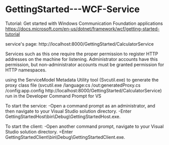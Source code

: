 # GettingStarted---WCF-Service

Tutorial: Get started with Windows Communication Foundation applications
https://docs.microsoft.com/en-us/dotnet/framework/wcf/getting-started-tutorial

service's page:
http://localhost:8000/GettingStarted/CalculatorService

Services such as this one require the proper permission to register HTTP addresses on the machine for listening. 
Administrator accounts have this permission, but non-administrator accounts must be granted permission for 
HTTP namespaces. 

using the ServiceModel Metadata Utility tool (Svcutil.exe) to generate the proxy class file
(svcutil.exe /language:cs /out:generatedProxy.cs /config:app.config http://localhost:8000/GettingStarted/CalculatorService)
run in the Developer Command Prompt for VS 

To start the service: 
-Open a command prompt as an administrator, and then navigate to your Visual Studio solution directory.
-Enter GettingStartedHost\bin\Debug\GettingStartedHost.exe.

To start the client: 
-Open another command prompt, navigate to your Visual Studio solution directory.
=Enter GettingStartedClient\bin\Debug\GettingStartedClient.exe.
